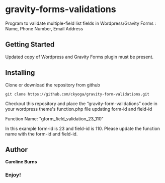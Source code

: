 # gravity-forms-validations
Program to validate multiple-field list fields in Wordpress/Gravity Forms : Name, Phone Number, Email Address


Getting Started
----------------

Updated copy of Wordpress and Gravity Forms plugin must be present.


Installing
----------

Clone or download the repository from github

`git clone https://github.com/ckyoga/gravity-form-validations.git`


Checkout this repository and place the “gravity-form-validations” code in your wordpress theme's function.php file updating form-id and field-id

Function Name: "gform_field_validation_23_110"

In this example form-id is 23 and field-id is 110.   Please update the function name with the form-id and field-id.

Author
------

**Caroline Burns** 

### Enjoy!
